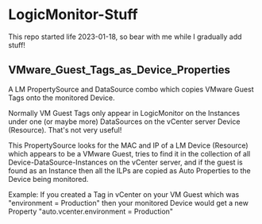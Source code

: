 # LogicMonitor-Stuff

This repo started life 2023-01-18, so bear with me while I gradually add stuff!

## VMware_Guest_Tags_as_Device_Properties

A LM PropertySource and DataSource combo which copies VMware Guest Tags onto the monitored Device.

Normally VM Guest Tags only appear in LogicMonitor on the Instances under one (or maybe more) DataSources on the vCenter server Device (Resource). That's not very useful!

This PropertySource looks for the MAC and IP of a LM Device (Resource) which appears to be a VMware Guest, tries to find it in the collection of all Device-DataSource-Instances on the vCenter server, and if the guest is found as an Instance then all the ILPs are copied as Auto Properties to the Device being monitored.

Example: If you created a Tag in vCenter on your VM Guest which was "environment = Production" then your monitored Device would get a new Property "auto.vcenter.environment = Production"
